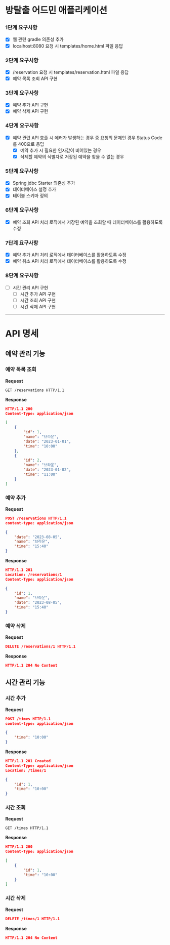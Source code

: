 # 방탈출 어드민 애플리케이션

### 1단계 요구사항
- [x] 웹 관련 gradle 의존성 추가
- [x] localhost:8080 요청 시 templates/home.html 파일 응답

### 2단계 요구사항
- [x] /reservation 요청 시 templates/reservation.html 파일 응답
- [x] 예약 목록 조회 API 구현

### 3단계 요구사항
- [x] 예약 추가 API 구현
- [x] 예약 삭제 API 구현

### 4단계 요구사항
- [x] 예약 관련 API 호출 시 에러가 발생하는 경우 중 요청의 문제인 경우 Status Code를 400으로 응답
  - [x] 예약 추가 시 필요한 인자값이 비어있는 경우
  - [x] 삭제할 예약의 식별자로 저장된 예약을 찾을 수 없는 경우

### 5단계 요구사항
- [x] Spring jdbc Starter 의존성 추가
- [x] 데이터베이스 설정 추가
- [x] 테이블 스키마 정의

### 6단계 요구사항
- [x] 예약 조회 API 처리 로직에서 저장된 예약을 조회할 때 데이터베이스를 활용하도록 수정

### 7단계 요구사항
- [x] 예약 추가 API 처리 로직에서 데이터베이스를 활용하도록 수정
- [x] 예약 취소 API 처리 로직에서 데이터베이스를 활용하도록 수정

### 8단계 요구사항
- [ ] 시간 관리 API 구현
  - [ ] 시간 추가 API 구현
  - [ ] 시간 조회 API 구현
  - [ ] 시간 삭제 API 구현

---

# API 명세
## 예약 관리 기능
### 예약 목록 조회
**Request**
```
GET /reservations HTTP/1.1
```
**Response**
```json
HTTP/1.1 200
Content-Type: application/json

[
    {
        "id": 1,
        "name": "브라운",
        "date": "2023-01-01",
        "time": "10:00"
    },
    {
        "id": 2,
        "name": "브라운",
        "date": "2023-01-02",
        "time": "11:00"
    }
]
```

### 예약 추가
**Request**
```json
POST /reservations HTTP/1.1
content-type: application/json

{
    "date": "2023-08-05",
    "name": "브라운",
    "time": "15:40"
}
```
**Response**
```json
HTTP/1.1 201
Location: /reservations/1
Content-Type: application/json

{
    "id": 1,
    "name": "브라운",
    "date": "2023-08-05",
    "time": "15:40"
}
```

### 예약 삭제
**Request**
```json
DELETE /reservations/1 HTTP/1.1
```
**Response**
```json
HTTP/1.1 204 No Content
```

## 시간 관리 기능
### 시간 추가
**Request**
```json
POST /times HTTP/1.1
content-type: application/json

{
    "time": "10:00"
}
```
**Response**
```json
HTTP/1.1 201 Created
Content-Type: application/json
Location: /times/1

{
    "id": 1,
    "time": "10:00"
}
```

### 시간 조회
**Request**
```
GET /times HTTP/1.1
```
**Response**
```json
HTTP/1.1 200
Content-Type: application/json

[
    {
        "id": 1,
        "time": "10:00"
    }
]
```

### 시간 삭제
**Request**
```json
DELETE /times/1 HTTP/1.1
```
**Response**
```json
HTTP/1.1 204 No Content
```
